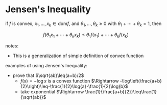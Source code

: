 # Jensen's Inequality

if $f$ is convex, $x_1,...,x_k\in\text{dom}f$, and $\theta_1,...,\theta_k\geq0$ with $\theta_1+\cdots+\theta_k=1$, then

$$
f(\theta_1x_1+\cdots+\theta_kx_k)\leq \theta_1f(x_1)+\cdots+\theta_kf(x_k)
$$

notes:

* This is a generalization of simple definition of convex function

examples of using Jensen's Inequality:

* prove that $\sqrt{ab}\leq(a+b)/2$
  * $f(x)=-\log{x}$ is a convex function $\Rightarrow -\log\left(\frac{a+b}{2}\right)\leq-\frac{1}{2}\log{a}-\frac{1}{2}\log{b}$
  * take exponential $\Rightarrow \frac{1}{\frac{a+b}{2}}\leq\frac{1}{\sqrt{ab}}$ 
